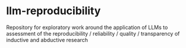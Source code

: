 # llm-reproducibility
Repository for exploratory work around the application of LLMs to assessment of the reproducibility / reliability / quality / transparency of inductive and abductive research
